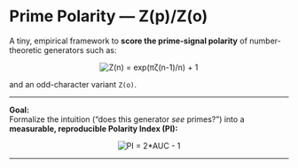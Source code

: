 # Prime Polarity — Z(p)/Z(o)

A tiny, empirical framework to **score the prime-signal polarity** of number-theoretic generators such as:

<p align="center">
  <img src="https://latex.codecogs.com/svg.latex?Z(n)%20%3D%20%5Cexp%5Cleft(%5Cfrac%7B%5Cpi%5C%2C%5Czeta(n-1)%7D%7Bn%7D%5Cright)%20%2B%201" alt="Z(n) = exp(πζ(n-1)/n) + 1" />
</p>

and an odd-character variant `Z(o)`.

---

**Goal:**  
Formalize the intuition (“does this generator *see* primes?”) into a **measurable, reproducible Polarity Index (PI):**

<p align="center">
  <img src="https://latex.codecogs.com/svg.latex?%5Ctext%7BPI%7D%20%3D%202%5Ccdot%5Ctext%7BAUC%7D%20-%201%20%5Cin%20%5B-1%2C1%5D" alt="PI = 2*AUC - 1" />
</p>

---

